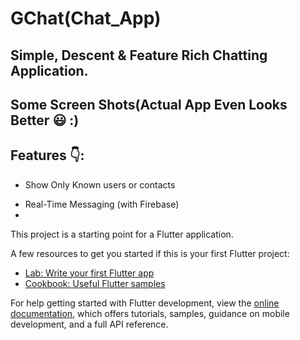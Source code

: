 # GChat(Chat_App)

## Simple, Descent & Feature Rich Chatting Application.

## Some Screen Shots(Actual App Even Looks Better 😃 :)

## Features 👇:
 - Show Only Known users or contacts
 * Real-Time Messaging (with Firebase)
 * 

This project is a starting point for a Flutter application.

A few resources to get you started if this is your first Flutter project:

- [Lab: Write your first Flutter app](https://docs.flutter.dev/get-started/codelab)
- [Cookbook: Useful Flutter samples](https://docs.flutter.dev/cookbook)

For help getting started with Flutter development, view the
[online documentation](https://docs.flutter.dev/), which offers tutorials,
samples, guidance on mobile development, and a full API reference.
